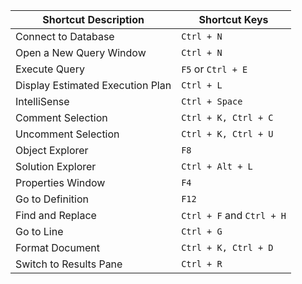| Shortcut Description             | Shortcut Keys     |
|----------------------------------|-------------------|
| Connect to Database              | `Ctrl + N`        |
| Open a New Query Window          | `Ctrl + N`        |
| Execute Query                    | `F5` or `Ctrl + E`|
| Display Estimated Execution Plan | `Ctrl + L`        |
| IntelliSense                     | `Ctrl + Space`    |
| Comment Selection                | `Ctrl + K, Ctrl + C`|
| Uncomment Selection              | `Ctrl + K, Ctrl + U`|
| Object Explorer                  | `F8`              |
| Solution Explorer                | `Ctrl + Alt + L`  |
| Properties Window                | `F4`              |
| Go to Definition                 | `F12`             |
| Find and Replace                 | `Ctrl + F` and `Ctrl + H`|
| Go to Line                       | `Ctrl + G`        |
| Format Document                  | `Ctrl + K, Ctrl + D`|
| Switch to Results Pane           | `Ctrl + R`        |
